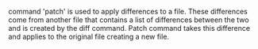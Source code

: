 command 'patch' is used to apply differences to a file. These differences come from another file that contains a list of differences between the two and is created by the diff command. Patch command takes this difference and applies to the original file creating a new file.
